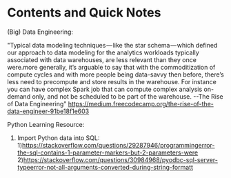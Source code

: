 # Contents and Quick Notes

(Big) Data Engineering:

"Typical data modeling techniques — like the star schema — which defined our approach to data modeling for the analytics workloads typically associated with data warehouses, are less relevant than they once were.more generally, it’s arguable to say that with the commoditization of compute cycles and with more people being data-savvy then before, there’s less need to precompute and store results in the warehouse. For instance you can have complex Spark job that can compute complex analysis on-demand only, and not be scheduled to be part of the warehouse.
--The Rise of Data Engineering"
https://medium.freecodecamp.org/the-rise-of-the-data-engineer-91be18f1e603

Python Learning Resource:
1. Import Python data into SQL:
  1)https://stackoverflow.com/questions/29287946/programmingerror-the-sql-contains-1-parameter-markers-but-2-parameters-were
  2)https://stackoverflow.com/questions/30984968/pyodbc-sql-server-typeerror-not-all-arguments-converted-during-string-formatt


